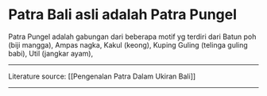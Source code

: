 # Patra Bali asli adalah Patra Pungel
Patra Pungel adalah gabungan dari beberapa motif yg terdiri dari Batun poh (biji mangga), Ampas nagka, Kakul (keong), Kuping Guling (telinga guling babi), Util (jangkar ayam), 

---

Literature source: [[Pengenalan Patra Dalam Ukiran Bali]]

---